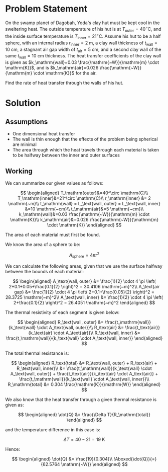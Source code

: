 # Problem Statement

On the swamp planet of Dagobah, Yoda's clay hut must be kept cool in the sweltering heat.
The outside temperature of his hut is at $T_\mathrm{outer}=40^\circ \mathrm{C}$, and the inside surface temperature is $T_\mathrm{inner}=21^\circ \mathrm{C}$.
Assume his hut to be a half sphere, with an internal radius $r_\mathrm{inner}=2 \mathrm{~m}$, a clay wall thickness of $t_\mathrm{wall}=10 \mathrm{~cm}$, a stagnant air gap width of $t_\mathrm{air}=5 \mathrm{~cm}$, and a second clay wall of the same $t_\mathrm{wall}=10 \mathrm{~cm}$ thickness.
The heat transfer coefficients of the clay wall is given as $k_\mathrm{wall}=0.03 \frac{\mathrm{~W}}{\mathrm{m} \cdot \mathrm{K}}$, and is $k_\mathrm{air}=0.026 \frac{\mathrm{~W}}{\mathrm{m} \cdot \mathrm{K}}$ for the air.

Find the rate of heat transfer through the walls of his hut.

# Solution

## Assumptions

* One dimensional heat transfer
* The wall is thin enough that the effects of the problem being spherical are minimal
* The area through which the heat travels through each material is taken to be halfway between the inner and outer surfaces

## Working

We can summarize our given values as follows:

$$
\begin{aligned}
    T_\mathrm{outer}&=40^\circ \mathrm{C}\\
    T_\mathrm{inner}&=21^\circ \mathrm{C}\\
    r_\mathrm{inner} &= 2 \mathrm{~m}\\
    t_\mathrm{wall} = L_\text{wall, outer} = L_\text{wall, inner} &=10 \mathrm{~cm}\\
    t_\mathrm{air}&=5 \mathrm{~cm}\\
    k_\mathrm{wall}&=0.03 \frac{\mathrm{~W}}{\mathrm{m} \cdot \mathrm{K}}\\
    k_\mathrm{air}&=0.026 \frac{\mathrm{~W}}{\mathrm{m} \cdot \mathrm{K}}
\end{aligned}
$$

The area of each material must first be found.

We know the area of a sphere to be:

$$
A_\mathrm{sphere} = 4 \pi r^2
$$

We can calculate the following areas, given that we use the surface halfway between the bounds of each material:

$$
\begin{aligned}
    A_\text{wall, outer} &= \frac{1}{2} \cdot 4 \pi \left( 2+0.1+0.05+\frac{0.1}{2} \right)^2 = 30.4106 \mathrm{~m}^2\\
    A_\text{air gap} &= \frac{1}{2} \cdot 4 \pi \left( 2+0.1+\frac{0.05}{2} \right)^2 = 28.3725 \mathrm{~m}^2\\
    A_\text{wall, inner} &= \frac{1}{2} \cdot 4 \pi \left( 2+\frac{0.1}{2} \right)^2 = 26.4051 \mathrm{~m}^2
\end{aligned}
$$

The thermal resistivity of each segment is given below:

$$
\begin{aligned}
    R_\text{wall, outer} &= \frac{t_\mathrm{wall}}{k_\text{wall} \cdot A_\text{wall, outer}}\\
    R_\text{air} &= \frac{t_\text{air}}{k_\text{air} \cdot A_\text{air}}\\
    R_\text{wall, inner} &= \frac{t_\mathrm{wall}}{k_\text{wall} \cdot A_\text{wall, inner}}
\end{aligned}
$$

The total thermal resistance is:

$$
\begin{aligned}
    R_\text{total} &= R_\text{wall, outer} + R_\text{air} + R_\text{wall, inner}\\
    &= \frac{t_\mathrm{wall}}{k_\text{wall} \cdot A_\text{wall, outer}} +
    \frac{t_\text{air}}{k_\text{air} \cdot A_\text{air}} +
    \frac{t_\mathrm{wall}}{k_\text{wall} \cdot A_\text{wall, inner}}\\
    R_\mathrm{total} &= 0.304 \frac{\mathrm{K}}{\mathrm{W}}
\end{aligned}
$$

We also know that the heat transfer through a given thermal resistance is given as:

$$
\begin{aligned}
    \dot{Q} &= \frac{\Delta T}{R_\mathrm{total}}
\end{aligned}
$$

and the temperature difference in this case is:

$$
\Delta T = 40 - 21 = 19 \mathrm{~K}
$$

Hence:

$$
\begin{aligned}
    \dot{Q} &= \frac{19}{0.304}\\
    !Aboxed{\dot{Q}}{=}{62.5764 \mathrm{~W}}
\end{aligned}
$$